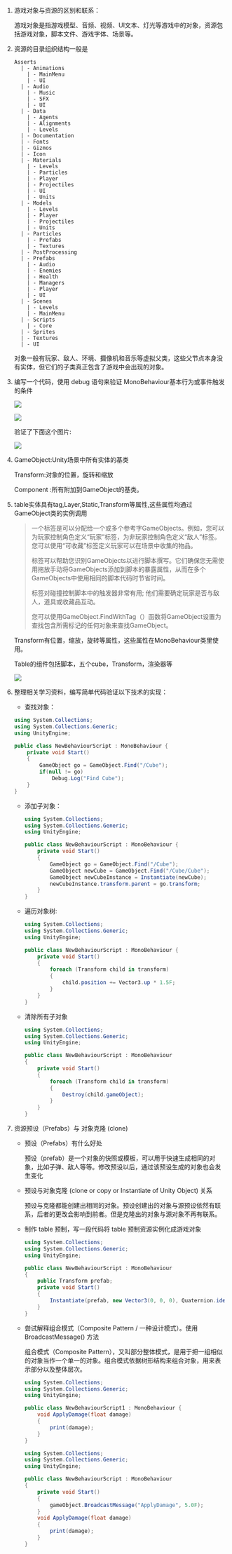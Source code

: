 1. 游戏对象与资源的区别和联系：

   游戏对象是指游戏模型、音频、视频、UI文本、灯光等游戏中的对象，资源包括游戏对象，脚本文件、游戏字体、场景等。

2. 资源的目录组织结构一般是

   ```
   Asserts
     | - Animations
       | - MainMenu
       | - UI
     | - Audio
       | - Music
       | - SFX
       | - UI
     | - Data
       | - Agents
       | - Alignments
       | - Levels
     | - Documentation
     | - Fonts
     | - Gizmos
     | - Icon
     | - Materials
       | - Levels
       | - Particles
       | - Player
       | - Projectiles
       | - UI
       | - Units
     | - Models
       | - Levels
       | - Player
       | - Projectiles
       | - Units
     | - Particles
       | - Prefabs
       | - Textures
     | - PostProcessing
     | - Prefabs
       | - Audio
       | - Enemies
       | - Health
       | - Managers
       | - Player
       | - UI
     | - Scenes
       | - Levels
       | - MainMenu
     | - Scripts
       | - Core
     | - Sprites
     | - Textures
     | - UI
   ```

   对象一般有玩家、敌人、环境、摄像机和音乐等虚拟父类，这些父节点本身没有实体，但它们的子类真正包含了游戏中会出现的对象。

3. 编写一个代码，使用 debug 语句来验证 MonoBehaviour基本行为或事件触发的条件

   ![](http://m.qpic.cn/psb?/V12p20Hm46Mk0y/k8h9FtH5wy8maKuti4ZBRDl754U3IwRMWt*Cbe5Ftto!/b/dGoBAAAAAAAA&bo=IwJrAQAAAAARB3s!&rf=viewer_4)

   ![](http://m.qpic.cn/psb?/V12p20Hm46Mk0y/kx9ZHhTOc22Humc1lgrt2J4vm7U*jXeYJ8Tnw2teCkM!/b/dJUAAAAAAAAA&bo=BwKZAgAAAAARB64!&rf=viewer_4)

   验证了下面这个图片:

   ![](https://upload-images.jianshu.io/upload_images/4888929-5f1767bd29f7381b.png?imageMogr2/auto-orient/strip%7CimageView2/2/w/700)

4. GameObject:Unity场景中所有实体的基类

   Transform:对象的位置，旋转和缩放

   Component :所有附加到GameObject的基类。

5. table实体具有tag,Layer,Static,Transform等属性,这些属性均通过GameObject类的实例调用

   > 一个标签是可以分配给一个或多个参考字GameObjects。例如，您可以为玩家控制角色定义“玩家”标签，为非玩家控制角色定义“敌人”标签。您可以使用“可收藏”标签定义玩家可以在场景中收集的物品。
   >
   > 标签可以帮助您识别GameObjects以进行脚本撰写。它们确保您无需使用拖放手动将GameObjects添加到脚本的暴露属性，从而在多个GameObjects中使用相同的脚本代码时节省时间。
   >
   > 标签对碰撞控制脚本中的触发器非常有用; 他们需要确定玩家是否与敌人，道具或收藏品互动。
   >
   > 您可以使用GameObject.FindWithTag（）函数将GameObject设置为查找包含所需标记的任何对象来查找GameObject。

   Transform有位置，缩放，旋转等属性，这些属性在MonoBehaviour类里使用。

   Table的组件包括脚本，五个cube，Transform，渲染器等

   ![](http://a1.qpic.cn/psb?/V12p20Hm46Mk0y/DK3NsiLM2z5s5lRY1zgJhH8o8wLWKo4lm05xFS894GM!/b/dAgBAAAAAAAA&ek=1&kp=1&pt=0&bo=sgIIAgAAAAARF5o!&vuin=2474223242&tm=1521939600&sce=60-2-2&rf=viewer_4)

6. 整理相关学习资料，编写简单代码验证以下技术的实现：

   * 查找对象：

   ```C#
   using System.Collections;
   using System.Collections.Generic;
   using UnityEngine;

   public class NewBehaviourScript : MonoBehaviour {
       private void Start()
       {
           GameObject go = GameObject.Find("/Cube");
           if(null != go)
               Debug.Log("Find Cube");
       }
   }
   ```

   * 添加子对象：

     ```C#
     using System.Collections;
     using System.Collections.Generic;
     using UnityEngine;

     public class NewBehaviourScript : MonoBehaviour {
         private void Start()
         {
             GameObject go = GameObject.Find("/Cube");
             GameObject newCube = GameObject.Find("/Cube/Cube");
             GameObject newCubeInstance = Instantiate(newCube);
             newCubeInstance.transform.parent = go.transform;
         }
     }
     ```

   * 遍历对象树:

     ```C#
     using System.Collections;
     using System.Collections.Generic;
     using UnityEngine;

     public class NewBehaviourScript : MonoBehaviour {
         private void Start()
         {
             foreach (Transform child in transform)
             {
                 child.position += Vector3.up * 1.5F;
             }
         }
     }
     ```

   * 清除所有子对象

     ```C#
     using System.Collections;
     using System.Collections.Generic;
     using UnityEngine;

     public class NewBehaviourScript : MonoBehaviour
     {
         private void Start()
         {
             foreach (Transform child in transform)
             {
                 Destroy(child.gameObject);
             }
         }
     }
     ```

7. 资源预设（Prefabs）与 对象克隆 (clone)

   * 预设（Prefabs）有什么好处

     预设（prefab）是一个对象的快照或模板，可以用于快速生成相同的对象，比如子弹、敌人等等。修改预设以后，通过该预设生成的对象也会发生变化

   * 预设与对象克隆 (clone or copy or Instantiate of Unity Object) 关系

     预设与克隆都能创建出相同的对象。预设创建出的对象与源预设依然有联系，后者的更改会影响到前者。但是克隆出的对象与源对象不再有联系。

   * 制作 table 预制，写一段代码将 table 预制资源实例化成游戏对象

     ```C#
     using System.Collections;
     using System.Collections.Generic;
     using UnityEngine;

     public class NewBehaviourScript : MonoBehaviour
     {
         public Transform prefab;
         private void Start()
         {
             Instantiate(prefab, new Vector3(0, 0, 0), Quaternion.identity);
         }
     }
     ```

   * 尝试解释组合模式（Composite Pattern / 一种设计模式）。使用 BroadcastMessage() 方法

     组合模式（Composite Pattern），又叫部分整体模式，是用于把一组相似的对象当作一个单一的对象。组合模式依据树形结构来组合对象，用来表示部分以及整体层次。

     ```C#
     using System.Collections;
     using System.Collections.Generic;
     using UnityEngine;

     public class NewBehaviourScript1 : MonoBehaviour {
         void ApplyDamage(float damage)
         {
             print(damage);
         }
     }
     ```

     ```C#
     using System.Collections;
     using System.Collections.Generic;
     using UnityEngine;

     public class NewBehaviourScript : MonoBehaviour
     {
         private void Start()
         {
             gameObject.BroadcastMessage("ApplyDamage", 5.0F);
         }
         void ApplyDamage(float damage)
         {
             print(damage);
         }
     }
     ```

